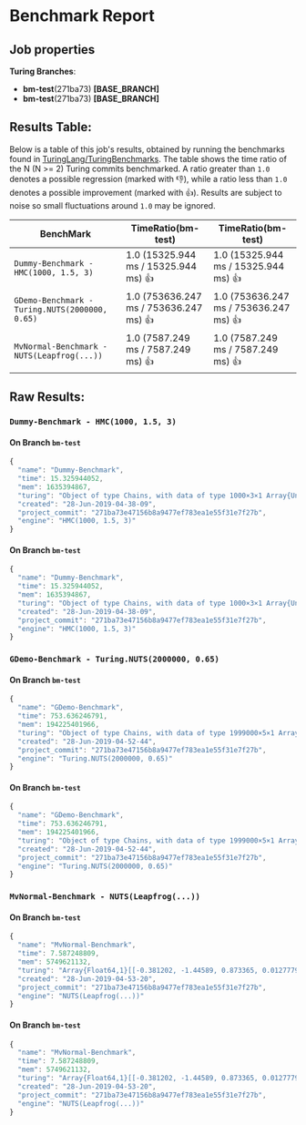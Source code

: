 # Benchmark Report

## Job properties

**Turing Branches**:
- **bm-test**(271ba73) **[BASE_BRANCH]**
- **bm-test**(271ba73) **[BASE_BRANCH]**

## Results Table:

Below is a table of this job's results, obtained by running the
benchmarks found in
[TuringLang/TuringBenchmarks](https://github.com/TuringLang/TuringBenchmarks). The
table shows the time ratio of the N (N >= 2) Turing commits
benchmarked. A ratio greater than `1.0` denotes a possible regression
(marked with :-1:), while a ratio less than `1.0` denotes a possible
improvement (marked with :+1:). Results are subject to
noise so small fluctuations around `1.0` may be ignored.

| BenchMark    |  TimeRatio(bm-test) |  TimeRatio(bm-test) | 
| -----------  |  ----------------------- |  ----------------------- | 
| `Dummy-Benchmark - HMC(1000, 1.5, 3)` |  1.0 (15325.944 ms / 15325.944 ms) :+1: |  1.0 (15325.944 ms / 15325.944 ms) :+1: | 
| `GDemo-Benchmark - Turing.NUTS(2000000, 0.65)` |  1.0 (753636.247 ms / 753636.247 ms) :+1: |  1.0 (753636.247 ms / 753636.247 ms) :+1: | 
| `MvNormal-Benchmark - NUTS(Leapfrog(...))` |  1.0 (7587.249 ms / 7587.249 ms) :+1: |  1.0 (7587.249 ms / 7587.249 ms) :+1: | 

## Raw Results:

### `Dummy-Benchmark - HMC(1000, 1.5, 3)`
#### On Branch `bm-test`
```javascript
{
  "name": "Dummy-Benchmark",
  "time": 15.325944052,
  "mem": 1635394867,
  "turing": "Object of type Chains, with data of type 1000×3×1 Array{Union{Missing, Float64},3}\n\nLog evidence      = 0.0\nIterations        = 1:1000\nThinning interval = 1\nChains            = 1\nSamples per chain = 1000\ninternals         = eval_num, lp\nparameters        = p\n\nparameters\n   Mean    SD   Naive SE  MCSE    ESS  \np 0.7202 0.1045   0.0033 0.0221 22.3332\n\n",
  "created": "28-Jun-2019-04-38-09",
  "project_commit": "271ba73e47156b8a9477ef783ea1e55f31e7f27b",
  "engine": "HMC(1000, 1.5, 3)"
}

```

#### On Branch `bm-test`
```javascript
{
  "name": "Dummy-Benchmark",
  "time": 15.325944052,
  "mem": 1635394867,
  "turing": "Object of type Chains, with data of type 1000×3×1 Array{Union{Missing, Float64},3}\n\nLog evidence      = 0.0\nIterations        = 1:1000\nThinning interval = 1\nChains            = 1\nSamples per chain = 1000\ninternals         = eval_num, lp\nparameters        = p\n\nparameters\n   Mean    SD   Naive SE  MCSE    ESS  \np 0.7202 0.1045   0.0033 0.0221 22.3332\n\n",
  "created": "28-Jun-2019-04-38-09",
  "project_commit": "271ba73e47156b8a9477ef783ea1e55f31e7f27b",
  "engine": "HMC(1000, 1.5, 3)"
}

```

### `GDemo-Benchmark - Turing.NUTS(2000000, 0.65)`
#### On Branch `bm-test`
```javascript
{
  "name": "GDemo-Benchmark",
  "time": 753.636246791,
  "mem": 194225401966,
  "turing": "Object of type Chains, with data of type 1999000×5×1 Array{Union{Missing, Float64},3}\n\nLog evidence      = 0.0\nIterations        = 1:1999000\nThinning interval = 1\nChains            = 1\nSamples per chain = 1999000\ninternals         = eval_num, lf_eps, lp\nparameters        = m, s\n\nparameters\n   Mean    SD   Naive SE  MCSE       ESS     \nm 1.1657 0.7900   0.0006 0.0013  3.986623×10⁵\ns 1.9806 1.8139   0.0013 0.0027 4.4858762×10⁵\n\n",
  "created": "28-Jun-2019-04-52-44",
  "project_commit": "271ba73e47156b8a9477ef783ea1e55f31e7f27b",
  "engine": "Turing.NUTS(2000000, 0.65)"
}

```

#### On Branch `bm-test`
```javascript
{
  "name": "GDemo-Benchmark",
  "time": 753.636246791,
  "mem": 194225401966,
  "turing": "Object of type Chains, with data of type 1999000×5×1 Array{Union{Missing, Float64},3}\n\nLog evidence      = 0.0\nIterations        = 1:1999000\nThinning interval = 1\nChains            = 1\nSamples per chain = 1999000\ninternals         = eval_num, lf_eps, lp\nparameters        = m, s\n\nparameters\n   Mean    SD   Naive SE  MCSE       ESS     \nm 1.1657 0.7900   0.0006 0.0013  3.986623×10⁵\ns 1.9806 1.8139   0.0013 0.0027 4.4858762×10⁵\n\n",
  "created": "28-Jun-2019-04-52-44",
  "project_commit": "271ba73e47156b8a9477ef783ea1e55f31e7f27b",
  "engine": "Turing.NUTS(2000000, 0.65)"
}

```

### `MvNormal-Benchmark - NUTS(Leapfrog(...))`
#### On Branch `bm-test`
```javascript
{
  "name": "MvNormal-Benchmark",
  "time": 7.587248809,
  "mem": 5749621132,
  "turing": "Array{Float64,1}[[-0.381202, -1.44589, 0.873365, 0.0127779, -1.43351, 1.09004, 2.16306, -0.218193, -0.634776, 0.842185], [-0.381202, -1.44589, 0.873365, 0.0127779, -1.43351, 1.09004, 2.16306, -0.218193, -0.634776, 0.842185], [-0.455034, 0.899561, -0.250191, -0.782417, 1.11193, -0.129387, -1.41561, 1.701, 0.54286, -0.617421], [0.703133, -0.257255, 2.27428, -0.236636, -2.55366, -1.12999, 2.0786, -0.794917, -0.220665, -0.64793], [0.488765, -1.06983, 1.79817, 0.166034, -2.98898, -0.334387, 1.00098, -0.0581508, 0.195005, -0.650612], [0.152752, -1.10964, 1.44457, -0.309418, -1.65819, -0.124281, 0.170782, 0.429625, -0.827, 0.663399], [-0.41556, -1.08129, -1.37087, 0.515959, 0.580323, 1.08246, -0.59",
  "created": "28-Jun-2019-04-53-20",
  "project_commit": "271ba73e47156b8a9477ef783ea1e55f31e7f27b",
  "engine": "NUTS(Leapfrog(...))"
}

```

#### On Branch `bm-test`
```javascript
{
  "name": "MvNormal-Benchmark",
  "time": 7.587248809,
  "mem": 5749621132,
  "turing": "Array{Float64,1}[[-0.381202, -1.44589, 0.873365, 0.0127779, -1.43351, 1.09004, 2.16306, -0.218193, -0.634776, 0.842185], [-0.381202, -1.44589, 0.873365, 0.0127779, -1.43351, 1.09004, 2.16306, -0.218193, -0.634776, 0.842185], [-0.455034, 0.899561, -0.250191, -0.782417, 1.11193, -0.129387, -1.41561, 1.701, 0.54286, -0.617421], [0.703133, -0.257255, 2.27428, -0.236636, -2.55366, -1.12999, 2.0786, -0.794917, -0.220665, -0.64793], [0.488765, -1.06983, 1.79817, 0.166034, -2.98898, -0.334387, 1.00098, -0.0581508, 0.195005, -0.650612], [0.152752, -1.10964, 1.44457, -0.309418, -1.65819, -0.124281, 0.170782, 0.429625, -0.827, 0.663399], [-0.41556, -1.08129, -1.37087, 0.515959, 0.580323, 1.08246, -0.59",
  "created": "28-Jun-2019-04-53-20",
  "project_commit": "271ba73e47156b8a9477ef783ea1e55f31e7f27b",
  "engine": "NUTS(Leapfrog(...))"
}

```


